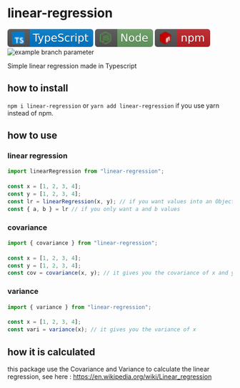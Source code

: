 # linear-regression 

[![typescript](icon/typescript.svg)](https://www.typescriptlang.org/)
[![npm](icon/node.svg)](https://nodejs.dev/en/)
[![npm](icon/npm.svg)](https://npmjs.org)
![example branch parameter](https://github.com/github/docs/actions/workflows/main.yml/badge.svg?branch=feature-1)

Simple linear regression made in Typescript

## how to install 

`npm i linear-regression` or `yarn add linear-regression` if you
use yarn instead of npm.

## how to use 

### linear regression

```js
import linearRegression from "linear-regression";

const x = [1, 2, 3, 4];
const y = [1, 2, 3, 4];
const lr = linearRegression(x, y); // if you want values into an Object
const { a, b } = lr // if you only want a and b values
```

### covariance 

```js
import { covariance } from "linear-regression";

const x = [1, 2, 3, 4];
const y = [1, 2, 3, 4];
const cov = covariance(x, y); // it gives you the covariance of x and y
```

### variance 

```js
import { variance } from "linear-regression";

const x = [1, 2, 3, 4];
const vari = variance(x); // it gives you the variance of x
```

## how it is calculated 

this package use the Covariance and Variance to calculate the linear regression,
see here : https://en.wikipedia.org/wiki/Linear_regression
